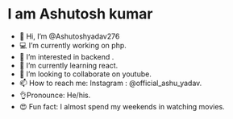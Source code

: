 # I am Ashutosh kumar
- 👋 Hi, I’m @Ashutoshyadav276 
- 💻 I’m currently working on php.
- 👀 I’m interested in backend .
- 🌱 I’m currently learning react.
- 💞️ I’m looking to collaborate on youtube.
- 📫 How to reach me: Instagram : @official_ashu_yadav.
- 👌Pronounce: He/his.
- 😍 Fun fact: I almost spend my weekends in watching movies.
